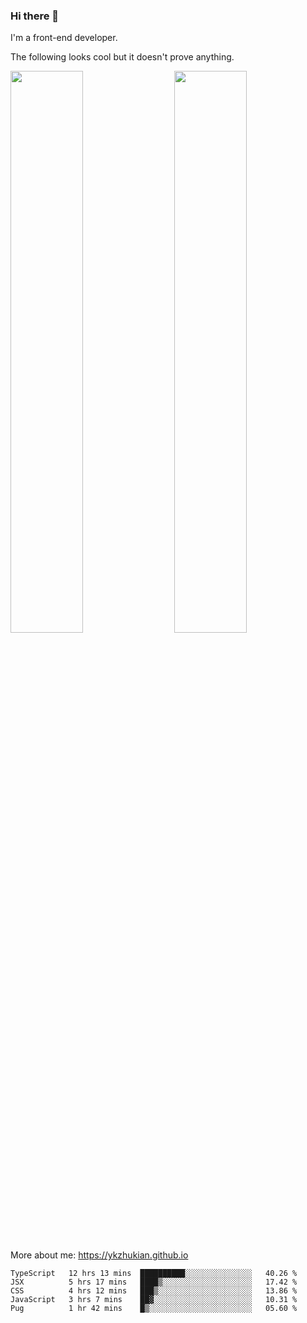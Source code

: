 ### Hi there 👋

I'm a front-end developer.

The following looks cool but it doesn't prove anything.

[<img align="right" width="48%" src="https://github-readme-stats.vercel.app/api?username=ykzhukian&show_icons=true&theme=dracula">](https://github.com/anuraghazra/github-readme-stats)

[<img width="48%" src="https://github-readme-stats.vercel.app/api/top-langs/?username=ykzhukian&layout=compact&theme=dracula">](https://github.com/anuraghazra/github-readme-stats)

More about me: 
https://ykzhukian.github.io

<!--START_SECTION:waka-->
```text
TypeScript   12 hrs 13 mins  ██████████░░░░░░░░░░░░░░░   40.26 % 
JSX          5 hrs 17 mins   ████▒░░░░░░░░░░░░░░░░░░░░   17.42 % 
CSS          4 hrs 12 mins   ███▒░░░░░░░░░░░░░░░░░░░░░   13.86 % 
JavaScript   3 hrs 7 mins    ██▓░░░░░░░░░░░░░░░░░░░░░░   10.31 % 
Pug          1 hr 42 mins    █▒░░░░░░░░░░░░░░░░░░░░░░░   05.60 % 
```
<!--END_SECTION:waka-->

